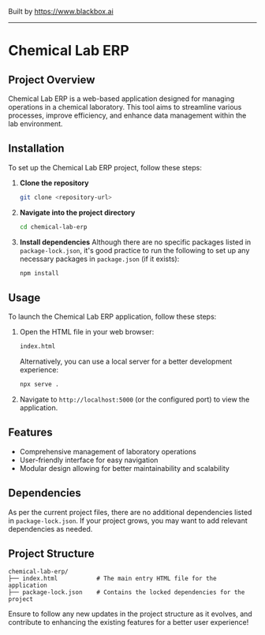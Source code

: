 
Built by https://www.blackbox.ai

---

# Chemical Lab ERP

## Project Overview
Chemical Lab ERP is a web-based application designed for managing operations in a chemical laboratory. This tool aims to streamline various processes, improve efficiency, and enhance data management within the lab environment.

## Installation
To set up the Chemical Lab ERP project, follow these steps:

1. **Clone the repository**
   ```bash
   git clone <repository-url>
   ```
   
2. **Navigate into the project directory**
   ```bash
   cd chemical-lab-erp
   ```

3. **Install dependencies**
   Although there are no specific packages listed in `package-lock.json`, it's good practice to run the following to set up any necessary packages in `package.json` (if it exists):
   ```bash
   npm install
   ```

## Usage
To launch the Chemical Lab ERP application, follow these steps:

1. Open the HTML file in your web browser:
   ```html
   index.html
   ```
   Alternatively, you can use a local server for a better development experience:
   ```bash
   npx serve .
   ```

2. Navigate to `http://localhost:5000` (or the configured port) to view the application.

## Features
- Comprehensive management of laboratory operations
- User-friendly interface for easy navigation
- Modular design allowing for better maintainability and scalability

## Dependencies
As per the current project files, there are no additional dependencies listed in `package-lock.json`. If your project grows, you may want to add relevant dependencies as needed.

## Project Structure
```
chemical-lab-erp/
├── index.html           # The main entry HTML file for the application
├── package-lock.json    # Contains the locked dependencies for the project
```

Ensure to follow any new updates in the project structure as it evolves, and contribute to enhancing the existing features for a better user experience!